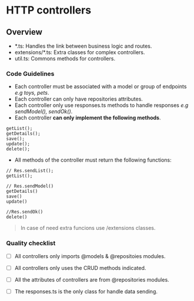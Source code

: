 # HTTP controllers

## Overview
  - *.ts: Handles the link between business logic and routes.
  - extensions/*.ts: Extra classes for complex controllers.
  - util.ts: Commons methods for controllers.

### Code Guidelines

- Each controller must be associated with a model or group of endpoints *e.g toys, pets*.
- Each controller can only have repositories attributes.
- Each controller only use responses.ts methods to handle responses *e.g sendModel(), sendOk()*.
- Each controller **can only implement the following methods**.
```
getList();
getDetails();
save();
update();
delete();
```
- All methods of the controller must return the following functions:
```
// Res.sendList();
getList();

// Res.sendModel()
getDetails()
save()
update()

//Res.sendOk()
delete()
```


>In case of need extra funcions use /extensions classes.


### Quality checklist

- [ ] All controllers only imports @models & @repositoies modules.
- [ ] All controllers only uses the CRUD methods indicated.
- [ ] All the attributes of controllers are from @repositories modules.
- [ ] The responses.ts is the only class for handle data sending.




